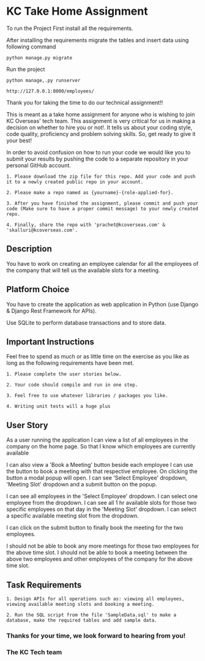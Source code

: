 # KC Take Home Assignment
To run the Project First install all the requirements.

After installing the requirements migrate the tables and insert data using following command
```
python manage.py migrate
```

Run the project
```
python manage,.py runserver
```

```
http://127.0.0.1:8000/employees/
```
Thank you for taking the time to do our technical assignment!!

This is meant as a take home assignment for anyone who is wishing to join KC Overseas' tech team. This assignment is very critical for us in making a decision on whether to hire you or not!. It tells us about your coding style, code quality, proficiency and problem solving skills. So, get ready to give it your best!

In order to avoid confusion on how to run your code we would like you to submit your results by pushing the code to a separate repository in your personal GitHub account. 

    1. Please download the zip file for this repo. Add your code and push it to a newly created public repo in your account.
    
    2. Please make a repo named as {yourname}-{role-applied-for}.
    
    3. After you have finished the assignment, please commit and push your code (Make sure to have a proper commit message) to your newly created repo.
    
    4. Finally, share the repo with 'prachet@kcoverseas.com' & 'skalluri@kcoverseas.com'.

## Description
You have to work on creating an employee calendar for all the employees of the company that will tell us the available slots for a meeting.

## Platform Choice
You have to create the application as web application in Python (use Django & Django Rest Framework for APIs).

Use SQLite to perform database transactions and to store data.

## Important Instructions
Feel free to spend as much or as little time on the exercise as you like as long as the following requirements have been met.

    1. Please complete the user stories below.
    
    2. Your code should compile and run in one step.
    
    3. Feel free to use whatever libraries / packages you like.
    
    4. Writing unit tests will a huge plus

## User Story
As a user running the application
I can view a list of all employees in the company on the home page. So that I know which employees are currently available

I can also view a 'Book a Meeting' button beside each employee
I can use the button to book a meeting with that respective employee. On clicking the button a modal popup will open.
I can see 'Select Employee' dropdown, 'Meeting Slot' dropdown and a submit button on the popup.

I can see all employees in the 'Select Employee' dropdown. I can select one employee from the dropdown.
I can see all 1 hr available slots for those two specific employees on that day in the 'Meeting Slot' dropdown. 
I can select a specific available meeting slot from the dropdown.

I can click on the submit button to finally book the meeting for the two employees.

I should not be able to book any more meetings for those two employees for the above time slot. 
I should not be able to book a meeting between the above two employees and other employees of the company for the above time slot.

## Task Requirements
    1. Design APIs for all operations such as: viewing all employees, viewing available meeting slots and booking a meeting.
    
    2. Run the SQL script from the file 'SampleData.sql' to make a database, make the required tables and add sample data.

### Thanks for your time, we look forward to hearing from you!
### The KC Tech team
